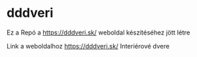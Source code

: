 # dddveri
Ez a Repó a https://dddveri.sk/ weboldal készítéséhez jött létre

Link a weboldalhoz https://dddveri.sk/   Interiérové dvere
